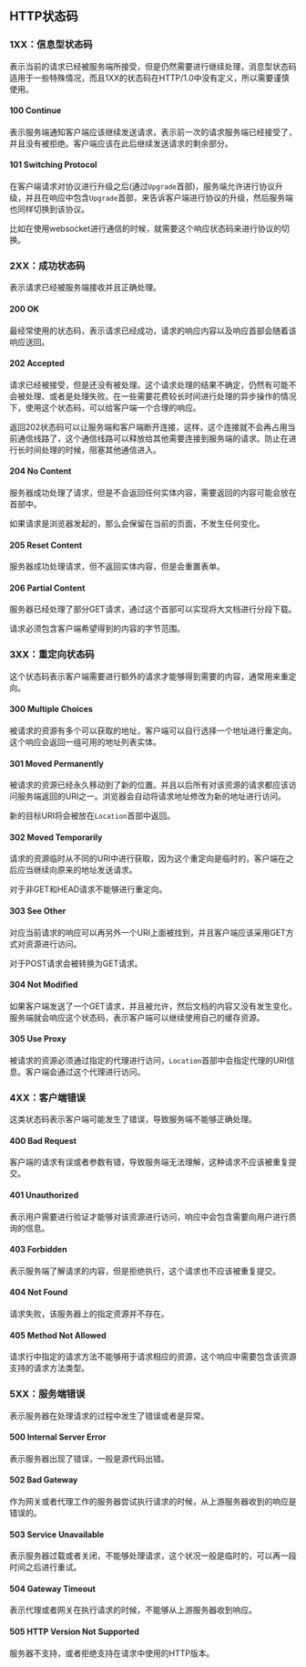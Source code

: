 ## HTTP状态码

### 1XX：信息型状态码

表示当前的请求已经被服务端所接受，但是仍然需要进行继续处理，消息型状态码适用于一些特殊情况，而且1XX的状态码在HTTP/1.0中没有定义，所以需要谨慎使用。

#### 100 Continue

表示服务端通知客户端应该继续发送请求，表示前一次的请求服务端已经接受了，并且没有被拒绝。客户端应该在此后继续发送请求的剩余部分。

#### 101 Switching Protocol

在客户端请求对协议进行升级之后(通过`Upgrade`首部)，服务端允许进行协议升级，并且在响应中包含`Upgrade`首部，来告诉客户端进行协议的升级，然后服务端也同样切换到该协议。

比如在使用websocket进行通信的时候，就需要这个响应状态码来进行协议的切换。

### 2XX：成功状态码

表示请求已经被服务端接收并且正确处理。

#### 200 OK

最经常使用的状态码，表示请求已经成功，请求的响应内容以及响应首部会随着该响应送回。

#### 202 Accepted

请求已经被接受，但是还没有被处理。这个请求处理的结果不确定，仍然有可能不会被处理、或者是处理失败。在一些需要花费较长时间进行处理的异步操作的情况下，使用这个状态码，可以给客户端一个合理的响应。

返回202状态码可以让服务端和客户端断开连接，这样，这个连接就不会再占用当前通信线路了，这个通信线路可以释放给其他需要连接到服务端的请求。防止在进行长时间处理的时候，阻塞其他通信进入。

#### 204 No Content

服务器成功处理了请求，但是不会返回任何实体内容，需要返回的内容可能会放在首部中。

如果请求是浏览器发起的，那么会保留在当前的页面，不发生任何变化。

#### 205 Reset Content

服务器成功处理请求，但不返回实体内容，但是会重置表单。

#### 206 Partial Content

服务器已经处理了部分GET请求，通过这个首部可以实现将大文档进行分段下载。

请求必须包含客户端希望得到的内容的字节范围。

### 3XX：重定向状态码

这个状态码表示客户端需要进行额外的请求才能够得到需要的内容，通常用来重定向。

#### 300 Multiple Choices

被请求的资源有多个可以获取的地址，客户端可以自行选择一个地址进行重定向。这个响应会返回一组可用的地址列表实体。

#### 301 Moved Permanently

被请求的资源已经永久移动到了新的位置。并且以后所有对该资源的请求都应该访问服务端返回的URI之一。浏览器会自动将请求地址修改为新的地址进行访问。

新的目标URI将会被放在`Location`首部中返回。

#### 302 Moved Temporarily

请求的资源临时从不同的URI中进行获取，因为这个重定向是临时的，客户端在之后应当继续向原来的地址发送请求。

对于非GET和HEAD请求不能够进行重定向。

#### 303 See Other 

对应当前请求的响应可以再另外一个URI上面被找到，并且客户端应该采用GET方式对资源进行访问。

对于POST请求会被转换为GET请求。

#### 304 Not Modified

如果客户端发送了一个GET请求，并且被允许，然后文档的内容又没有发生变化，服务端就会响应这个状态码，表示客户端可以继续使用自己的缓存资源。

#### 305 Use Proxy

被请求的资源必须通过指定的代理进行访问，`Location`首部中会指定代理的URI信息。客户端会通过这个代理进行访问。

### 4XX：客户端错误

这类状态码表示客户端可能发生了错误，导致服务端不能够正确处理。

#### 400 Bad Request

客户端的请求有误或者参数有错，导致服务端无法理解，这种请求不应该被重复提交。

#### 401 Unauthorized

表示用户需要进行验证才能够对该资源进行访问，响应中会包含需要向用户进行质询的信息。

#### 403 Forbidden

表示服务端了解请求的内容，但是拒绝执行，这个请求也不应该被重复提交。

#### 404 Not Found

请求失败，该服务器上的指定资源并不存在。

#### 405 Method Not Allowed

请求行中指定的请求方法不能够用于请求相应的资源，这个响应中需要包含该资源支持的请求方法类型。

### 5XX：服务端错误

表示服务器在处理请求的过程中发生了错误或者是异常。

#### 500 Internal Server Error

表示服务器出现了错误，一般是源代码出错。

#### 502 Bad Gateway

作为网关或者代理工作的服务器尝试执行请求的时候，从上游服务器收到的响应是错误的。

#### 503 Service Unavailable

表示服务器过载或者关闭，不能够处理请求，这个状况一般是临时的，可以再一段时间之后进行重试。

#### 504 Gateway Timeout

表示代理或者网关在执行请求的时候，不能够从上游服务器收到响应。

#### 505 HTTP Version Not Supported

服务器不支持，或者拒绝支持在请求中使用的HTTP版本。